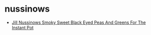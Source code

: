 # nussinows

 * [Jill Nussinows Smoky Sweet Black Eyed Peas And Greens For The Instant Pot](../../index/j/jill-nussinows-smoky-sweet-black-eyed-peas-and-greens-for-the-instant-pot.json)
